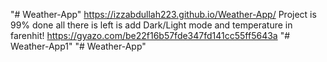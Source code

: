 "# Weather-App" 
https://izzabdullah223.github.io/Weather-App/
Project is 99% done all there is left is add Dark/Light mode and temperature in farenhit!
https://gyazo.com/be22f16b57fde347fd141cc55ff5643a
"# Weather-App1" 
"# Weather-App" 
